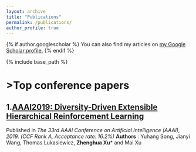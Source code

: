 ```yaml
---
layout: archive
title: "Publications"
permalink: /publications/
author_profile: true
---
```


{% if author.googlescholar %}
  You can also find my articles on <u><a href="{{author.googlescholar}}">my Google Scholar profile</a>.</u>
{% endif %}

{% include base_path %}

# >**Top conference papers**

## 1.[AAAI2019: Diversity-Driven Extensible Hierarchical Reinforcement Learning](https://zhx-hebut.github.io/publication/AAAI2019)  
Published in *The 33rd AAAI Conference on Artificial Intelligence (AAAI), 2019. (CCF Rank A, Acceptance rate: 16.2%)*
**Authors** : Yuhang Song, Jianyi Wang, Thomas Lukasiewicz, **Zhenghua Xu*** and Mai Xu

